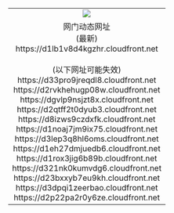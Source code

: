 ﻿<table>
  <tr></tr>
  <tr><td colspan=2 align=center><img src="https://d1lb1v8d4kgzhr.cloudfront.net/Up/oGate.jpg" /></td></tr>
  <tr><td colspan=2 align=center>网门动态网址<br/>(最新)
<br>https://d1lb1v8d4kgzhr.cloudfront.net
<br/><br/>(以下网址可能失效)
<br>https://d33pro9jreqdl8.cloudfront.net
<br>https://d2rvkhehugp08w.cloudfront.net
<br>https://dgvlp9nsjzt8x.cloudfront.net
<br>https://d2qtff2t0dyub3.cloudfront.net
<br>https://d8izws9czdxfk.cloudfront.net
<br>https://d1noaj7jm9ix75.cloudfront.net
<br>https://d3lep3q8hl6oms.cloudfront.net
<br>https://d1eh27dmjuedb6.cloudfront.net
<br>https://d1rox3jig6b89b.cloudfront.net
<br>https://d321nk0kumvdg6.cloudfront.net
<br>https://d23bxxyb7eu9kh.cloudfront.net
<br>https://d3dpqi1zeerbao.cloudfront.net
<br>https://d2p22pa2r0y6ze.cloudfront.net
    </td>
  </tr>
</table>
